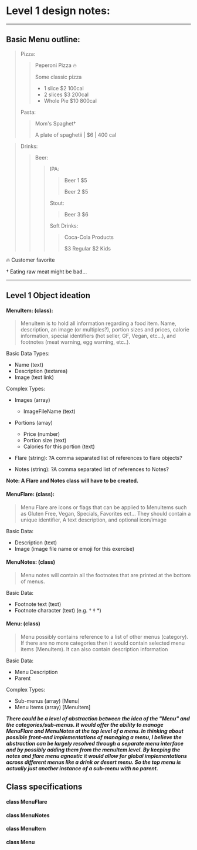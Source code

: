 # Level 1 design notes:
___
## Basic Menu outline:
> Pizza:
>
>> Peperoni Pizza 🔥
>>
>> Some classic pizza
>> * 1 slice  $2  100cal
>> * 2 slices $3  200cal
>> * Whole Pie $10 800cal
>>
>
> Pasta:
>
>> Mom's Spaghet†
>>
>> A plate of spaghetii | $6 | 400 cal

> Drinks:
>> Beer:
>>> IPA:
>>>> Beer 1 $5
>>>>
>>>> Beer 2 $5
>>>
>>> Stout:
>>>> Beer 3 $6
>>>
>>> Soft Drinks:
>>>> Coca-Cola Products
>>>>
>>>> $3 Regular $2 Kids

🔥 Customer favorite

† Eating raw meat might be bad...

___
## Level 1 Object ideation
#### MenuItem: (class):

>    MenuItem is to hold all information regarding a food item. Name, description, an image (or multiples?), portion sizes and prices, calorie information, special identifiers (hot seller, GF, Vegan, etc...), and footnotes (meat warning, egg warning, etc..).

Basic Data Types:
* Name (text)
* Description (textarea)
* Image (text link)

Complex Types:
* Images (array)
  * ImageFileName (text)


* Portions (array)
  * Price (number)
  * Portion size (text)
  * Calories for this portion (text)


* Flare (string):  ?A comma separated list of references to flare objects?
* Notes (string): ?A comma separated list of references to Notes?

**Note: A Flare and Notes class will have to be created.**

#### MenuFlare: (class):
> Menu Flare are icons or flags that can be applied to MenuItems such as Gluten Free, Vegan, Specials, Favorites ect... They should contain a unique identifier, A text description, and optional icon/image

Basic Data:
* Description (text)
* Image (image file name or emoji for this exercise)


#### MenuNotes: (class)
>Menu notes will contain all the footnotes that are printed at the bottom of menus.

Basic Data:
* Footnote text (text)
* Footnote character (text) (e.g. † ‡ *)


#### Menu: (class)
> Menu possibly contains reference to a list of other menus (category). If there are no more categories then it would contain selected menu items (MenuItem). It can also contain description information

Basic Data:
* Menu Description
* Parent

Complex Types:
* Sub-menus (array) [Menu]
* Menu Items (array) [MenuItem]


__*There could be a level of abstraction between the idea of the "Menu" and the categories/sub-menus. It would offer the ability to manage MenuFlare and MenuNotes at the top level of a menu. In thinking about possible front-end implementations of managing a menu, I believe the abstraction can be largely resolved through a separate menu interface and by possibly adding them from the menuItem level. By keeping the notes and flare menu agnostic it would allow for global implementations across different menus like a drink or desert menu. So the top menu is actually just another instance of a sub-menu with no parent.*__


## Class specifications

#### class MenuFlare

#### class MenuNotes

#### class MenuItem

#### class Menu
